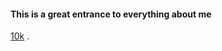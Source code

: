 #### This is a great entrance to everything about me

<a href="https://about-10k.vercel.app/" target="_blank">10k</a> . 


